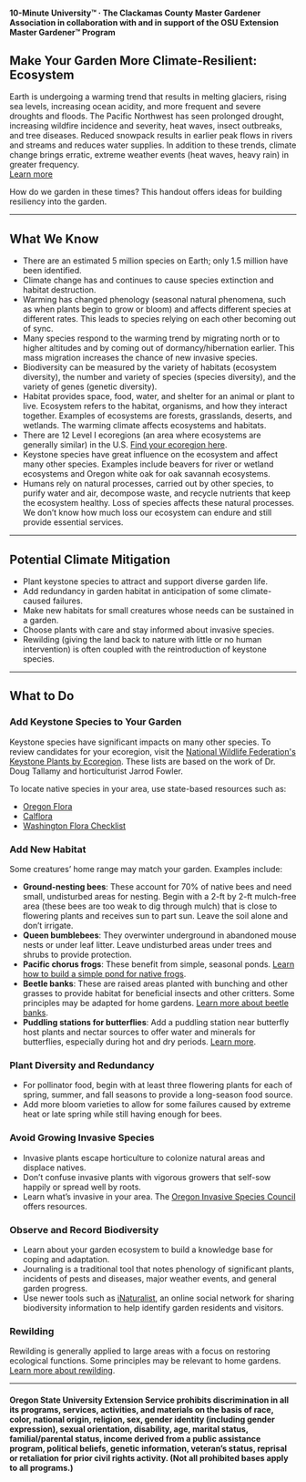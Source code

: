 #### 10-Minute University™ · The Clackamas County Master Gardener Association in collaboration with and in support of the OSU Extension Master Gardener™ Program

## Make Your Garden More Climate-Resilient: Ecosystem

Earth is undergoing a warming trend that results in melting glaciers, rising sea levels, increasing ocean acidity, and more frequent and severe droughts and floods. The Pacific Northwest has seen prolonged drought, increasing wildfire incidence and severity, heat waves, insect outbreaks, and tree diseases. Reduced snowpack results in earlier peak flows in rivers and streams and reduces water supplies. In addition to these trends, climate change brings erratic, extreme weather events (heat waves, heavy rain) in greater frequency.  
[Learn more](https://blogs.oregonstate.edu/occri/oregon-climate-assessments/)

How do we garden in these times? This handout offers ideas for building resiliency into the garden.

---

## What We Know

- There are an estimated 5 million species on Earth; only 1.5 million have been identified.
- Climate change has and continues to cause species extinction and habitat destruction.
- Warming has changed phenology (seasonal natural phenomena, such as when plants begin to grow or bloom) and affects different species at different rates. This leads to species relying on each other becoming out of sync.
- Many species respond to the warming trend by migrating north or to higher altitudes and by coming out of dormancy/hibernation earlier. This mass migration increases the chance of new invasive species.
- Biodiversity can be measured by the variety of habitats (ecosystem diversity), the number and variety of species (species diversity), and the variety of genes (genetic diversity).
- Habitat provides space, food, water, and shelter for an animal or plant to live. Ecosystem refers to the habitat, organisms, and how they interact together. Examples of ecosystems are forests, grasslands, deserts, and wetlands. The warming climate affects ecosystems and habitats.
- There are 12 Level I ecoregions (an area where ecosystems are generally similar) in the U.S. [Find your ecoregion here](https://www.epa.gov/eco-research/ecoregions).
- Keystone species have great influence on the ecosystem and affect many other species. Examples include beavers for river or wetland ecosystems and Oregon white oak for oak savannah ecosystems.
- Humans rely on natural processes, carried out by other species, to purify water and air, decompose waste, and recycle nutrients that keep the ecosystem healthy. Loss of species affects these natural processes. We don’t know how much loss our ecosystem can endure and still provide essential services.

---

## Potential Climate Mitigation

- Plant keystone species to attract and support diverse garden life.
- Add redundancy in garden habitat in anticipation of some climate-caused failures.
- Make new habitats for small creatures whose needs can be sustained in a garden.
- Choose plants with care and stay informed about invasive species.
- Rewilding (giving the land back to nature with little or no human intervention) is often coupled with the reintroduction of keystone species.

---

## What to Do

### Add Keystone Species to Your Garden

Keystone species have significant impacts on many other species. To review candidates for your ecoregion, visit the [National Wildlife Federation's Keystone Plants by Ecoregion](https://www.nwf.org/Garden-for-Wildlife/About/Native-Plants/keystone-plants-by-ecoregion). These lists are based on the work of Dr. Doug Tallamy and horticulturist Jarrod Fowler.

To locate native species in your area, use state-based resources such as:

- [Oregon Flora](https://oregonflora.org/)
- [Calflora](https://www.calflora.org/)
- [Washington Flora Checklist](https://burkeherbarium.org/waflora/checklist.php?Category=Endemic)

### Add New Habitat

Some creatures’ home range may match your garden. Examples include:

- **Ground-nesting bees**: These account for 70% of native bees and need small, undisturbed areas for nesting. Begin with a 2-ft by 2-ft mulch-free area (these bees are too weak to dig through mulch) that is close to flowering plants and receives sun to part sun. Leave the soil alone and don’t irrigate.
- **Queen bumblebees**: They overwinter underground in abandoned mouse nests or under leaf litter. Leave undisturbed areas under trees and shrubs to provide protection.
- **Pacific chorus frogs**: These benefit from simple, seasonal ponds. [Learn how to build a simple pond for native frogs](https://extension.oregonstate.edu/news/how-build-simple-pond-native-frogs).
- **Beetle banks**: These are raised areas planted with bunching and other grasses to provide habitat for beneficial insects and other critters. Some principles may be adapted for home gardens. [Learn more about beetle banks](http://oregonipm.ippc.orst.edu/Agroecology/NEW_BEETLE_BANK_1.pdf).
- **Puddling stations for butterflies**: Add a puddling station near butterfly host plants and nectar sources to offer water and minerals for butterflies, especially during hot and dry periods. [Learn more](https://www.nwf.org/-/media/Documents/PDFs/Garden-for-Wildlife/Tip-Sheets/Water-Butterfly-Gardens).

### Plant Diversity and Redundancy

- For pollinator food, begin with at least three flowering plants for each of spring, summer, and fall seasons to provide a long-season food source.
- Add more bloom varieties to allow for some failures caused by extreme heat or late spring while still having enough for bees.

### Avoid Growing Invasive Species

- Invasive plants escape horticulture to colonize natural areas and displace natives.
- Don’t confuse invasive plants with vigorous growers that self-sow happily or spread well by roots.
- Learn what’s invasive in your area. The [Oregon Invasive Species Council](https://www.oregoninvasivespeciescouncil.org/infohub) offers resources.

### Observe and Record Biodiversity

- Learn about your garden ecosystem to build a knowledge base for coping and adaptation.
- Journaling is a traditional tool that notes phenology of significant plants, incidents of pests and diseases, major weather events, and general garden progress.
- Use newer tools such as [iNaturalist](https://www.inaturalist.org), an online social network for sharing biodiversity information to help identify garden residents and visitors.

### Rewilding

Rewilding is generally applied to large areas with a focus on restoring ecological functions. Some principles may be relevant to home gardens. [Learn more about rewilding](https://www.iucn.org/resources/issues-brief/benefits-and-risks-rewilding).

---

#### Oregon State University Extension Service prohibits discrimination in all its programs, services, activities, and materials on the basis of race, color, national origin, religion, sex, gender identity (including gender expression), sexual orientation, disability, age, marital status, familial/parental status, income derived from a public assistance program, political beliefs, genetic information, veteran’s status, reprisal or retaliation for prior civil rights activity. (Not all prohibited bases apply to all programs.)